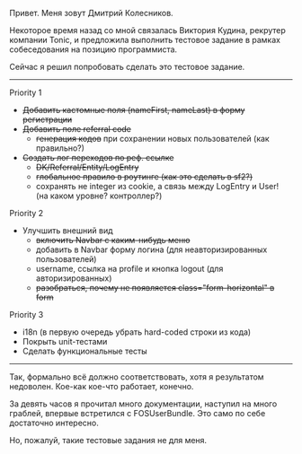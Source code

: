 
Привет. Меня зовут Дмитрий Колесников.

Некоторое время назад со мной связалась Виктория Кудина, рекрутер
компании Tonic, и предложила выполнить тестовое задание в рамках
собеседования на позицию программиста.

Сейчас я решил попробовать сделать это тестовое задание.

-----

Priority 1

 * ~~Добавить кастомные поля (nameFirst, nameLast) в форму регистрации~~
 * ~~Добавить поле referral code~~
    - ~~генерация кодов~~ при сохранении новых пользователей (как правильно?)
 * ~~Создать лог переходов по реф. ссылке~~
    - ~~DK/Referral/Entity/LogEntry~~
    - ~~глобальное правило в роутинге (как это сделать в sf2?)~~
    - сохранять не integer из cookie, а связь между LogEntry и User! (на каком уровне? контроллер?)

Priority 2

 * Улучшить внешний вид
    - ~~включить Navbar с каким-нибудь меню~~
    - добавить в Navbar форму логина (для неавторизированных пользователей)
    - username, ссылка на profile и кнопка logout (для авторизированных)
    - ~~разобраться, почему не появляется class="form-horizontal" в form~~

Priority 3

 * i18n (в первую очередь убрать hard-coded строки из кода)
 * Покрыть unit-тестами
 * Сделать функциональные тесты

-----

Так, формально всё должно соответствовать, хотя я результатом недоволен.
Кое-как кое-что работает, конечно.

За девять часов я прочитал много документации, наступил на много граблей,
впервые встретился с FOSUserBundle. Это само по себе достаточно интересно.

Но, пожалуй, такие тестовые задания не для меня.
